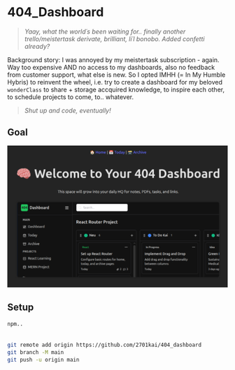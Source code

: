 # 404_Dashboard

> _Yaay, what the world´s been waiting for.. finally another trello/meistertask derivate, brilliant, li´l bonobo. Added confetti already?_

Background story: I was annoyed by my meistertask subscription - again. Way too expensive AND no access to my dashboards, also no feedback from customer support, what else is new. So I opted IMHH (= In My Humble Hybris) to reinvent the wheel, i.e. try to create a dashboard for my beloved `wonderClass` to share + storage accquired knowledge, to inspire each other, to schedule projects to come, to.. whatever.

> _Shut up and code, eventually!_

## Goal

![alt text](./doc/image.png)

## Setup

```bash
npm..
```

```bash

git remote add origin https://github.com/2701kai/404_dashboard
git branch -M main
git push -u origin main


```
